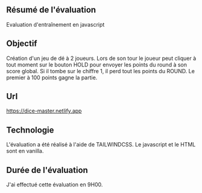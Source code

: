 ## Résumé de l'évaluation
Evaluation d'entraînement en javascript

## Objectif 
Création d'un jeu de dé à 2 joueurs. 
Lors de son tour le joueur peut cliquer à tout moment sur le bouton HOLD pour envoyer les points du round à son score global.
Si il tombe sur le chiffre 1, il perd tout les points du ROUND.
Le premier à 100 points gagne la partie.

## Url 
https://dice-master.netlify.app

## Technologie 
L'évaluation a été réalisé à l'aide de TAILWINDCSS.
Le javascript et le HTML sont en vanilla.

## Durée de l'évaluation
J'ai effectué cette évaluation en 9H00.
